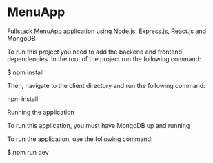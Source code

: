# MenuApp
Fullstack MenuApp application using Node.js, Express.js, React.js and MongoDB

To run this project you need to add the backend and frontend dependencies. In the root of the project run the following command:

$ npm install

Then, navigate to the client directory and run the following command:

npm install

Running the application

To run this application, you must have MongoDB up and running

To run the application, use the following command:

$ npm run dev
